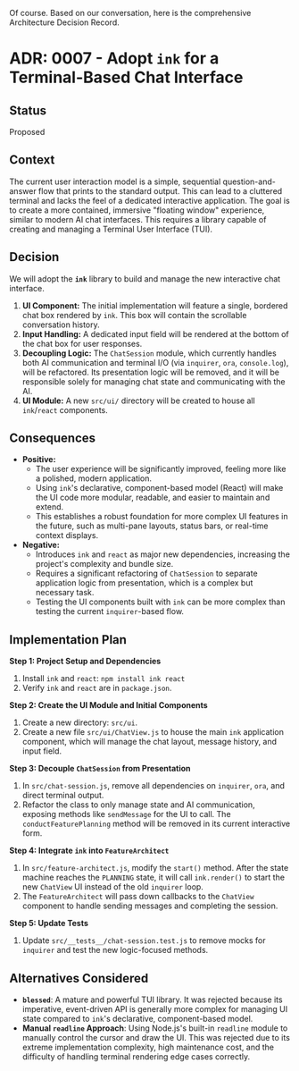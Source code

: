 Of course. Based on our conversation, here is the comprehensive Architecture Decision Record.

# ADR: 0007 - Adopt `ink` for a Terminal-Based Chat Interface

## Status

Proposed

## Context

The current user interaction model is a simple, sequential question-and-answer flow that prints to the standard output. This can lead to a cluttered terminal and lacks the feel of a dedicated interactive application. The goal is to create a more contained, immersive "floating window" experience, similar to modern AI chat interfaces. This requires a library capable of creating and managing a Terminal User Interface (TUI).

## Decision

We will adopt the **`ink`** library to build and manage the new interactive chat interface.

1.  **UI Component:** The initial implementation will feature a single, bordered chat box rendered by `ink`. This box will contain the scrollable conversation history.
2.  **Input Handling:** A dedicated input field will be rendered at the bottom of the chat box for user responses.
3.  **Decoupling Logic:** The `ChatSession` module, which currently handles both AI communication and terminal I/O (via `inquirer`, `ora`, `console.log`), will be refactored. Its presentation logic will be removed, and it will be responsible solely for managing chat state and communicating with the AI.
4.  **UI Module:** A new `src/ui/` directory will be created to house all `ink`/`react` components.

## Consequences

- **Positive:**
  - The user experience will be significantly improved, feeling more like a polished, modern application.
  - Using `ink`'s declarative, component-based model (React) will make the UI code more modular, readable, and easier to maintain and extend.
  - This establishes a robust foundation for more complex UI features in the future, such as multi-pane layouts, status bars, or real-time context displays.
- **Negative:**
  - Introduces `ink` and `react` as major new dependencies, increasing the project's complexity and bundle size.
  - Requires a significant refactoring of `ChatSession` to separate application logic from presentation, which is a complex but necessary task.
  - Testing the UI components built with `ink` can be more complex than testing the current `inquirer`-based flow.

## Implementation Plan

**Step 1: Project Setup and Dependencies**

1.  Install `ink` and `react`: `npm install ink react`
2.  Verify `ink` and `react` are in `package.json`.

**Step 2: Create the UI Module and Initial Components**

1.  Create a new directory: `src/ui`.
2.  Create a new file `src/ui/ChatView.js` to house the main `ink` application component, which will manage the chat layout, message history, and input field.

**Step 3: Decouple `ChatSession` from Presentation**

1.  In `src/chat-session.js`, remove all dependencies on `inquirer`, `ora`, and direct terminal output.
2.  Refactor the class to only manage state and AI communication, exposing methods like `sendMessage` for the UI to call. The `conductFeaturePlanning` method will be removed in its current interactive form.

**Step 4: Integrate `ink` into `FeatureArchitect`**

1.  In `src/feature-architect.js`, modify the `start()` method. After the state machine reaches the `PLANNING` state, it will call `ink.render()` to start the new `ChatView` UI instead of the old `inquirer` loop.
2.  The `FeatureArchitect` will pass down callbacks to the `ChatView` component to handle sending messages and completing the session.

**Step 5: Update Tests**

1.  Update `src/__tests__/chat-session.test.js` to remove mocks for `inquirer` and test the new logic-focused methods.

## Alternatives Considered

- **`blessed`**: A mature and powerful TUI library. It was rejected because its imperative, event-driven API is generally more complex for managing UI state compared to `ink`'s declarative, component-based model.
- **Manual `readline` Approach**: Using Node.js's built-in `readline` module to manually control the cursor and draw the UI. This was rejected due to its extreme implementation complexity, high maintenance cost, and the difficulty of handling terminal rendering edge cases correctly.
